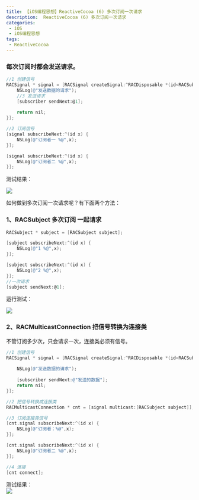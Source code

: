 ```yaml
---
title: 【iOS编程思想】ReactiveCocoa (6) 多次订阅一次请求
description:  ReactiveCocoa (6) 多次订阅一次请求
categories:
 - iOS
 - iOS编程思想
tags:
 - ReactiveCocoa
---
```



### 每次订阅时都会发送请求。

```objectivec
//1 创建信号
RACSignal * signal = [RACSignal createSignal:^RACDisposable *(id<RACSubscriber> subscriber) {
    NSLog(@"发送数据的请求");
    //3 发送请求
    [subscriber sendNext:@1];
    
    return nil;
}];

//2 订阅信号
[signal subscribeNext:^(id x) {
    NSLog(@"订阅者一 %@",x);
}];

[signal subscribeNext:^(id x) {
    NSLog(@"订阅者二 %@",x);
}];
```

测试结果：

![](http://static.oschina.net/uploads/space/2016/0804/162749_4B8j_2279344.png)

如何做到多次订阅一次请求呢？有下面两个方法：

### 1、RACSubject 多次订阅 一起请求

```objectivec
RACSubject * subject = [RACSubject subject];

[subject subscribeNext:^(id x) {
    NSLog(@"1 %@",x);
}];

[subject subscribeNext:^(id x) {
    NSLog(@"2 %@",x);
}];
//一次请求
[subject sendNext:@1];
```

运行测试：

![](http://static.oschina.net/uploads/space/2016/0804/162526_nJhd_2279344.png)

### 2、RACMulticastConnection 把信号转换为连接类

不管订阅多少次，只会请求一次，连接类必须有信号。

```objectivec
//1 创建信号
RACSignal * signal = [RACSignal createSignal:^RACDisposable *(id<RACSubscriber> subscriber) {
    
    NSLog(@"发送数据的请求");
    
    [subscriber sendNext:@"发送的数据"];
    return nil;
}];

//2 把信号转换成连接类
RACMulticastConnection * cnt = [signal multicast:[RACSubject subject]];

//3 订阅连接类信号
[cnt.signal subscribeNext:^(id x) {
    NSLog(@"订阅者：%@",x);
}];

[cnt.signal subscribeNext:^(id x) {
    NSLog(@"订阅者二 %@",x);
}];

//4 连接
[cnt connect];
```

测试结果：  
![](http://static.oschina.net/uploads/space/2016/0804/163515_onad_2279344.png)